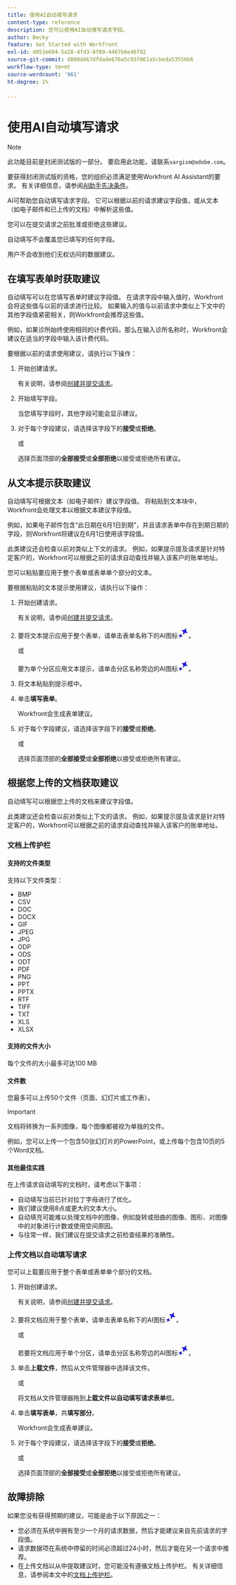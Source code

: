 ```yaml
---
title: 使用AI自动填写请求
content-type: reference
description: 您可以使用AI自动填写请求字段。
author: Becky
feature: Get Started with Workfront
exl-id: d053e604-5a28-4fd3-8f89-4467b6e46f02
source-git-commit: d890d467dfdade676a5c93f061a5cbeda53556b6
workflow-type: tm+mt
source-wordcount: '961'
ht-degree: 1%

---
```


# 使用AI自动填写请求

>[!NOTE]
>
>此功能目前是封闭测试版的一部分。 要启用此功能，请联系`sargism@adobe.com`。
>
>要获得封闭测试版的资格，您的组织必须满足使用Workfront AI Assistant的要求。 有关详细信息，请参阅[AI助手先决条件](/help/quicksilver/workfront-basics/ai-assistant/ai-assistant-overview.md#prerequisites-to-ai-assistant)。

AI可帮助您自动填写请求字段。 它可以根据以前的请求建议字段值，或从文本（如电子邮件和已上传的文档）中解析这些值。

您可以在提交请求之前批准或拒绝这些建议。

自动填写不会覆盖您已填写的任何字段。

用户不会收到他们无权访问的数据建议。

## 在填写表单时获取建议

自动填写可以在您填写表单时建议字段值。 在请求字段中输入值时，Workfront会将这些值与以前的请求进行比较。 如果输入的值与以前请求中类似上下文中的其他字段值紧密相关，则Workfront会推荐这些值。

例如，如果诊所始终使用相同的计费代码，那么在输入诊所名称时，Workfront会建议在适当的字段中输入该计费代码。

要根据以前的请求使用建议，请执行以下操作：

1. 开始创建请求。

   有关说明，请参阅[创建并提交请求](/help/quicksilver/manage-work/requests/create-requests/create-submit-requests.md)。

1. 开始填写字段。

   当您填写字段时，其他字段可能会显示建议。

1. 对于每个字段建议，请选择该字段下的&#x200B;**接受**&#x200B;或&#x200B;**拒绝**。

   或

   选择页面顶部的&#x200B;**全部接受**&#x200B;或&#x200B;**全部拒绝**&#x200B;以接受或拒绝所有建议。

## 从文本提示获取建议

自动填写可根据文本（如电子邮件）建议字段值。 将粘贴到文本块中，Workfront会处理文本以根据文本建议字段值。

例如，如果电子邮件包含“此日期在6月1日到期”，并且请求表单中存在到期日期的字段，则Workfront将建议在6月1日使用该字段值。

此类建议还会检查以前对类似上下文的请求。 例如，如果提示提及请求是针对特定客户的，Workfront可以根据之前的请求自动查找并输入该客户的账单地址。

您可以粘贴要应用于整个表单或表单单个部分的文本。

要根据粘贴的文本提示使用建议，请执行以下操作：

1. 开始创建请求。

   有关说明，请参阅[创建并提交请求](/help/quicksilver/manage-work/requests/create-requests/create-submit-requests.md)。

1. 要将文本提示应用于整个表单，请单击表单名称下的AI图标![AI图标](assets/request-prompt-icon.png)。

   或

   要为单个分区应用文本提示，请单击分区名称旁边的AI图标![AI图标](assets/request-prompt-icon.png)。

1. 将文本粘贴到提示框中。
1. 单击&#x200B;**填写表单**。

   Workfront会生成表单建议。
1. 对于每个字段建议，请选择该字段下的&#x200B;**接受**&#x200B;或&#x200B;**拒绝**。

   或

   选择页面顶部的&#x200B;**全部接受**&#x200B;或&#x200B;**全部拒绝**&#x200B;以接受或拒绝所有建议。

## 根据您上传的文档获取建议

自动填写可以根据您上传的文档来建议字段值。

此类建议还会检查以前对类似上下文的请求。 例如，如果提示提及请求是针对特定客户的，Workfront可以根据之前的请求自动查找并输入该客户的账单地址。

### 文档上传护栏

#### 支持的文件类型

支持以下文件类型：

* BMP
* CSV
* DOC
* DOCX
* GIF
* JPEG
* JPG
* ODP
* ODS
* ODT
* PDF
* PNG
* PPT
* PPTX
* RTF
* TIFF
* TXT
* XLS
* XLSX

#### 支持的文件大小

每个文件的大小最多可达100 MB

#### 文件数

您最多可以上传50个文件（页面、幻灯片或工作表）。

>[!IMPORTANT]
>
>文档将转换为一系列图像，每个图像都被视为单独的文件。
>
>例如，您可以上传一个包含50张幻灯片的PowerPoint，或上传每个包含10页的5个Word文档。

#### 其他最佳实践

在上传请求自动填写的文档时，请考虑以下事项：

* 自动填写当前已针对拉丁字母进行了优化。
* 我们建议使用8点或更大的文本大小。
* 自动填充可能难以处理文档中的图像，例如旋转或扭曲的图像、图形、对图像中的对象进行计数或使用空间原因。
* 与往常一样，我们建议在提交请求之前检查结果的准确性。

### 上传文档以自动填写请求

您可以上载要应用于整个表单或表单单个部分的文档。

1. 开始创建请求。

   有关说明，请参阅[创建并提交请求](/help/quicksilver/manage-work/requests/create-requests/create-submit-requests.md)。

1. 要将文档应用于整个表单，请单击表单名称下的AI图标![AI图标](assets/request-prompt-icon.png)。

   或

   若要将文档应用于单个分区，请单击分区名称旁边的AI图标![AI图标](assets/request-prompt-icon.png)。

1. 单击&#x200B;**上载文件**，然后从文件管理器中选择该文件。

   或

   将文档从文件管理器拖到&#x200B;**上载文件以自动填写请求表单**&#x200B;框。
1. 单击&#x200B;**填写表单**，共&#x200B;**填写部分**。

   Workfront会生成表单建议。
1. 对于每个字段建议，请选择该字段下的&#x200B;**接受**&#x200B;或&#x200B;**拒绝**。

   或

   选择页面顶部的&#x200B;**全部接受**&#x200B;或&#x200B;**全部拒绝**&#x200B;以接受或拒绝所有建议。

## 故障排除

如果您没有获得预期的建议，可能是由于以下原因之一：

* 您必须在系统中拥有至少一个月的请求数据，然后才能建议来自先前请求的字段值。
* 请求数据项在系统中停留的时间必须超过24小时，然后才能在另一个请求中推荐。
* 在上传文档以从中提取建议时，您可能没有遵循文档上传护栏。 有关详细信息，请参阅本文中的[文档上传护栏](#document-upload-guardrails)。


